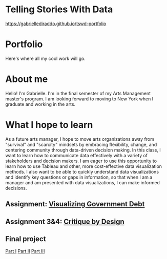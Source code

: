 # Telling Stories With Data

https://gabriellediraddo.github.io/tswd-portfolio


# Portfolio
Here's where all my cool work will go.

# About me
Hello! I'm Gabrielle. I'm in the final semester of my Arts Management master's program. I am looking forward to moving to New York when I graduate and working in the arts. 

# What I hope to learn
As a future arts manager, I hope to move arts organizations away from "survival" and "scarcity" mindsets by embracing flexibility, change, and centering community through data-driven decision making. In this class, I want to learn how to communicate data effectively with a variety of stakeholders and decision makers. I am eager to use this opportunity to learn how to use Tableau and other, more cost-effective data visualization methods. I also want to be able to quickly understand data visualizations and identify key questions or gaps in information, so that when I am a manager and am presented with data visualizations, I can make informed decisions. 

## Assignment: [Visualizing Government Debt](visualizing-government-debt.md)

## Assignment 3&4: [Critique by Design](critique-by-design)

## Final project
[Part I](final-project-part-one)
[Part II](final-project-part-two)
[Part III](final-project-part-three)
